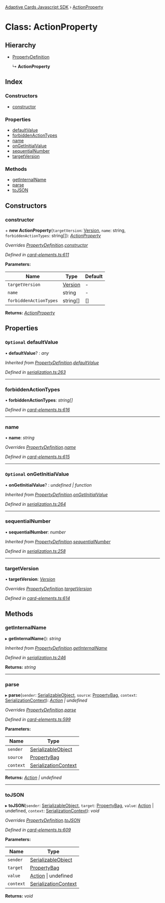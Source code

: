 [Adaptive Cards Javascript SDK](../README.md) › [ActionProperty](actionproperty.md)

# Class: ActionProperty

## Hierarchy

* [PropertyDefinition](propertydefinition.md)

  ↳ **ActionProperty**

## Index

### Constructors

* [constructor](actionproperty.md#constructor)

### Properties

* [defaultValue](actionproperty.md#optional-defaultvalue)
* [forbiddenActionTypes](actionproperty.md#forbiddenactiontypes)
* [name](actionproperty.md#name)
* [onGetInitialValue](actionproperty.md#optional-ongetinitialvalue)
* [sequentialNumber](actionproperty.md#sequentialnumber)
* [targetVersion](actionproperty.md#targetversion)

### Methods

* [getInternalName](actionproperty.md#getinternalname)
* [parse](actionproperty.md#parse)
* [toJSON](actionproperty.md#tojson)

## Constructors

###  constructor

\+ **new ActionProperty**(`targetVersion`: [Version](version.md), `name`: string, `forbiddenActionTypes`: string[]): *[ActionProperty](actionproperty.md)*

*Overrides [PropertyDefinition](propertydefinition.md).[constructor](propertydefinition.md#constructor)*

*Defined in [card-elements.ts:611](https://github.com/microsoft/AdaptiveCards/blob/899191664/source/nodejs/adaptivecards/src/card-elements.ts#L611)*

**Parameters:**

Name | Type | Default |
------ | ------ | ------ |
`targetVersion` | [Version](version.md) | - |
`name` | string | - |
`forbiddenActionTypes` | string[] | [] |

**Returns:** *[ActionProperty](actionproperty.md)*

## Properties

### `Optional` defaultValue

• **defaultValue**? : *any*

*Inherited from [PropertyDefinition](propertydefinition.md).[defaultValue](propertydefinition.md#optional-defaultvalue)*

*Defined in [serialization.ts:263](https://github.com/microsoft/AdaptiveCards/blob/899191664/source/nodejs/adaptivecards/src/serialization.ts#L263)*

___

###  forbiddenActionTypes

• **forbiddenActionTypes**: *string[]*

*Defined in [card-elements.ts:616](https://github.com/microsoft/AdaptiveCards/blob/899191664/source/nodejs/adaptivecards/src/card-elements.ts#L616)*

___

###  name

• **name**: *string*

*Overrides [PropertyDefinition](propertydefinition.md).[name](propertydefinition.md#name)*

*Defined in [card-elements.ts:615](https://github.com/microsoft/AdaptiveCards/blob/899191664/source/nodejs/adaptivecards/src/card-elements.ts#L615)*

___

### `Optional` onGetInitialValue

• **onGetInitialValue**? : *undefined | function*

*Inherited from [PropertyDefinition](propertydefinition.md).[onGetInitialValue](propertydefinition.md#optional-ongetinitialvalue)*

*Defined in [serialization.ts:264](https://github.com/microsoft/AdaptiveCards/blob/899191664/source/nodejs/adaptivecards/src/serialization.ts#L264)*

___

###  sequentialNumber

• **sequentialNumber**: *number*

*Inherited from [PropertyDefinition](propertydefinition.md).[sequentialNumber](propertydefinition.md#sequentialnumber)*

*Defined in [serialization.ts:258](https://github.com/microsoft/AdaptiveCards/blob/899191664/source/nodejs/adaptivecards/src/serialization.ts#L258)*

___

###  targetVersion

• **targetVersion**: *[Version](version.md)*

*Overrides [PropertyDefinition](propertydefinition.md).[targetVersion](propertydefinition.md#targetversion)*

*Defined in [card-elements.ts:614](https://github.com/microsoft/AdaptiveCards/blob/899191664/source/nodejs/adaptivecards/src/card-elements.ts#L614)*

## Methods

###  getInternalName

▸ **getInternalName**(): *string*

*Inherited from [PropertyDefinition](propertydefinition.md).[getInternalName](propertydefinition.md#getinternalname)*

*Defined in [serialization.ts:246](https://github.com/microsoft/AdaptiveCards/blob/899191664/source/nodejs/adaptivecards/src/serialization.ts#L246)*

**Returns:** *string*

___

###  parse

▸ **parse**(`sender`: [SerializableObject](serializableobject.md), `source`: [PropertyBag](../README.md#propertybag), `context`: [SerializationContext](serializationcontext.md)): *[Action](action.md) | undefined*

*Overrides [PropertyDefinition](propertydefinition.md).[parse](propertydefinition.md#parse)*

*Defined in [card-elements.ts:599](https://github.com/microsoft/AdaptiveCards/blob/899191664/source/nodejs/adaptivecards/src/card-elements.ts#L599)*

**Parameters:**

Name | Type |
------ | ------ |
`sender` | [SerializableObject](serializableobject.md) |
`source` | [PropertyBag](../README.md#propertybag) |
`context` | [SerializationContext](serializationcontext.md) |

**Returns:** *[Action](action.md) | undefined*

___

###  toJSON

▸ **toJSON**(`sender`: [SerializableObject](serializableobject.md), `target`: [PropertyBag](../README.md#propertybag), `value`: [Action](action.md) | undefined, `context`: [SerializationContext](serializationcontext.md)): *void*

*Overrides [PropertyDefinition](propertydefinition.md).[toJSON](propertydefinition.md#tojson)*

*Defined in [card-elements.ts:609](https://github.com/microsoft/AdaptiveCards/blob/899191664/source/nodejs/adaptivecards/src/card-elements.ts#L609)*

**Parameters:**

Name | Type |
------ | ------ |
`sender` | [SerializableObject](serializableobject.md) |
`target` | [PropertyBag](../README.md#propertybag) |
`value` | [Action](action.md) &#124; undefined |
`context` | [SerializationContext](serializationcontext.md) |

**Returns:** *void*
